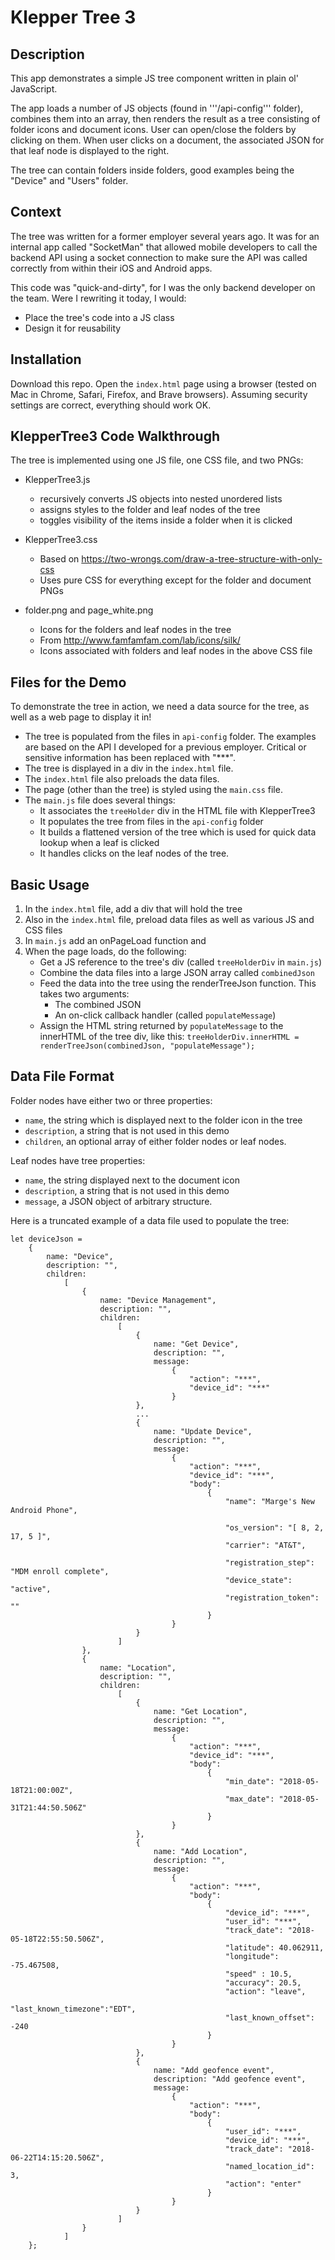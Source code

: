 # Klepper Tree 3

## Description
This app demonstrates a simple JS tree component written in plain ol' JavaScript.

The app loads a number of JS objects (found in '''/api-config''' folder), combines them into an array, then renders the result as a tree consisting of folder icons and document icons. User can open/close the folders by clicking on them. When user clicks on a document, the associated JSON for that leaf node is displayed to the right.

The tree can contain folders inside folders, good examples being the "Device" and "Users" folder.

## Context
The tree was written for a former employer several years ago. It was for an internal app called "SocketMan" that allowed mobile developers to call the backend API using a socket connection to make sure the API was called correctly from within their iOS and Android apps.

This code was "quick-and-dirty", for I was the only backend developer on the team. Were I rewriting it today, I would:
- Place the tree's code into a JS class
- Design it for reusability


## Installation
Download this repo. Open the ```index.html``` page using a browser (tested on Mac in Chrome, Safari, Firefox, and Brave browsers). Assuming security settings are correct, everything should work OK.


## KlepperTree3 Code Walkthrough
The tree is implemented using one JS file, one CSS file, and two PNGs:
- KlepperTree3.js 
    - recursively converts JS objects into nested unordered lists
    - assigns styles to the folder and leaf nodes of the tree
    - toggles visibility of the items inside a folder when it is clicked

- KlepperTree3.css
    - Based on https://two-wrongs.com/draw-a-tree-structure-with-only-css
    - Uses pure CSS for everything except for the folder and document PNGs

- folder.png and page_white.png
    - Icons for the folders and leaf nodes in the tree
    - From http://www.famfamfam.com/lab/icons/silk/
    - Icons associated with folders and leaf nodes in the above CSS file


## Files for the Demo
To demonstrate the tree in action, we need a data source for the tree, as well as a web page to display it in!
- The tree is populated from the files in ```api-config``` folder. The examples are based on the API I developed for a previous employer. Critical or sensitive information has been replaced with "***".
- The tree is displayed in a div in the ```index.html``` file.
- The ```index.html``` file also preloads the data files.
- The page (other than the tree) is styled using the ```main.css``` file.
- The ```main.js``` file does several things:
    - It associates the ```treeHolder``` div in the HTML file with KlepperTree3 
    - It populates the tree from files in the ```api-config``` folder
    - It builds a flattened version of the tree which is used for quick data lookup when a leaf is clicked
    - It handles clicks on the leaf nodes of the tree.


## Basic Usage
1. In the ```index.html``` file, add a div that will hold the tree
2. Also in the ```index.html``` file, preload data files as well as various JS and CSS files
3. In ```main.js``` add an onPageLoad function and 
4. When the page loads, do the following:
    - Get a JS reference to the tree's div (called ```treeHolderDiv``` in ```main.js```)
    - Combine the data files into a large JSON array called ```combinedJson```
    - Feed the data into the tree using the renderTreeJson function. This takes two arguments:
        - The combined JSON
        - An on-click callback handler (called ```populateMessage```)
    - Assign the HTML string returned by ```populateMessage``` to the innerHTML of the tree div, like this: ```treeHolderDiv.innerHTML = renderTreeJson(combinedJson, "populateMessage");```


## Data File Format
Folder nodes have either two or three properties:
- ```name```, the string which is displayed next to the folder icon in the tree
- ```description```, a string that is not used in this demo
- ```children```, an optional array of either folder nodes or leaf nodes.

Leaf nodes have tree properties:
- ```name```, the string displayed next to the document icon
- ```description```, a string that is not used in this demo
- ```message```, a JSON object of arbitrary structure.

Here is a truncated example of a data file used to populate the tree:

```
let deviceJson =
    {
        name: "Device",
        description: "",
        children:
            [
                {
                    name: "Device Management",
                    description: "",
                    children:
                        [
                            {
                                name: "Get Device",
                                description: "",
                                message:
                                    {
                                        "action": "***",
                                        "device_id": "***"
                                    }
                            },
                            ...
                            {
                                name: "Update Device",
                                description: "",
                                message:
                                    {
                                        "action": "***",
                                        "device_id": "***",
                                        "body":
                                            {
                                                "name": "Marge's New Android Phone",

                                                "os_version": "[ 8, 2, 17, 5 ]",
                                                "carrier": "AT&T",

                                                "registration_step": "MDM enroll complete",
                                                "device_state": "active",
                                                "registration_token": ""
                                            }
                                    }
                            }
                        ]
                },
                {
                    name: "Location",
                    description: "",
                    children:
                        [
                            {
                                name: "Get Location",
                                description: "",
                                message:
                                    {
                                        "action": "***",
                                        "device_id": "***",
                                        "body":
                                            {
                                                "min_date": "2018-05-18T21:00:00Z",
                                                "max_date": "2018-05-31T21:44:50.506Z"
                                            }
                                    }
                            },
                            {
                                name: "Add Location",
                                description: "",
                                message:
                                    {
                                        "action": "***",
                                        "body":
                                            {
                                                "device_id": "***",
                                                "user_id": "***",
                                                "track_date": "2018-05-18T22:55:50.506Z",
                                                "latitude": 40.062911,
                                                "longitude": -75.467508,
                                                "speed" : 10.5,
                                                "accuracy": 20.5,
                                                "action": "leave",
                                                "last_known_timezone":"EDT",
                                                "last_known_offset": -240
                                            }
                                    }
                            },
                            {
                                name: "Add geofence event",
                                description: "Add geofence event",
                                message:
                                    {
                                        "action": "***",
                                        "body":
                                            {
                                                "user_id": "***",
                                                "device_id": "***",
                                                "track_date": "2018-06-22T14:15:20.506Z",
                                                "named_location_id": 3,
                                                "action": "enter"
                                            }
                                    }
                            }
                        ]
                }
            ]
    };
```